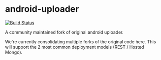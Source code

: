 android-uploader
====================
[![Build Status](https://travis-ci.org/nightscout/cgm-remote-monitor.png)](https://travis-ci.org/nightscout/android-uploader)

A community maintained fork of original android uploader.

We're currently consolidating multiple forks of the original code here.
This will support the 2 most common deployment models (REST / Hosted Mongo).

